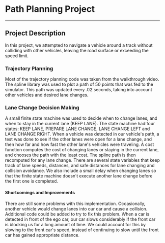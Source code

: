 # Path Planning Project
---
## Project Description
In this project, we attempted to navigate a vehicle around a track without colliding with other vehicles, leaving the road surface or exceeding the speed limit.

### Trajectory Planning

Most of the trajectory planning code was taken from the walkthrough video.  The spline library was used to plot a path of 50 points that was fed to the simulator.  This path was updated every .02 seconds, taking into account other vehicles and desired lane changes.

### Lane Change Decision Making

A small finite state machine was used to decide when to change lanes, and when to stay in the current lane (KEEP LANE).  The state machine had four states: KEEP LANE, PREPARE LANE CHANGE, LANE CHANGE LEFT and LANE CHANGE RIGHT.  When a vehicle was detected in our vehicle's path, a test was done to see if the other lanes were open for a lane change, and then how far and how fast the other lane's vehicles were traveling.  A cost function computes the cost of changing lanes or staying in the current lane, and chooses the path with the least cost.  The spline path is then recomputed for any lane change.
There are several state variables that keep track of lane speeds, distances, and safe distances for lane changing and collision avoidance.
We also include a small delay when changing lanes so that the finite state machine doesn't execute another lane change before the first one is completed.

#### Shortcomings and Improvements
There are still some problems with this implementation.  Occasionally, another vehicle would change lanes into our car and cause a collision.  Additional code could be added to try to fix this problem.
When a car is detected in front of the ego car, our car slows considerably if the front car is blocking us for a long amount of time.  We could account for this by slowing to the front car's speed, instead of continuing to slow until the front car has gained appropriate distance.
